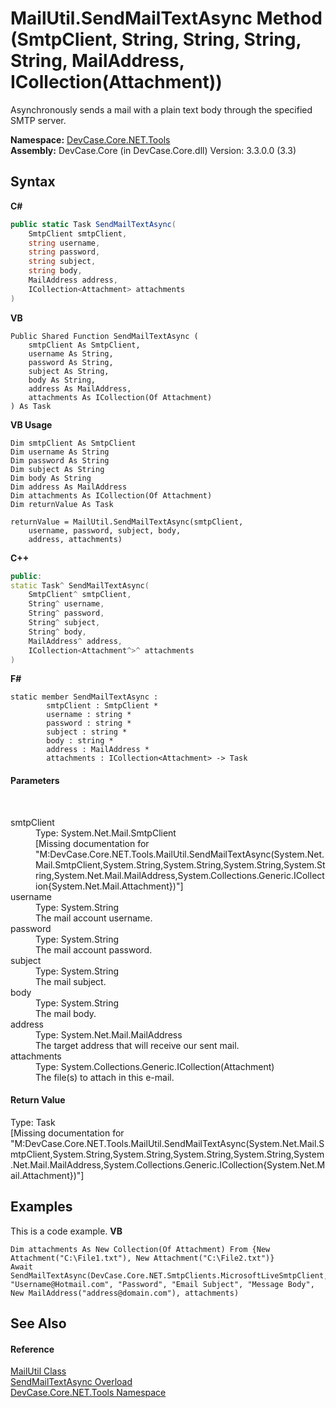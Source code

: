 # MailUtil.SendMailTextAsync Method (SmtpClient, String, String, String, String, MailAddress, ICollection(Attachment))
 

Asynchronously sends a mail with a plain text body through the specified SMTP server.

**Namespace:**&nbsp;<a href="N_DevCase_Core_NET_Tools">DevCase.Core.NET.Tools</a><br />**Assembly:**&nbsp;DevCase.Core (in DevCase.Core.dll) Version: 3.3.0.0 (3.3)

## Syntax

**C#**<br />
``` C#
public static Task SendMailTextAsync(
	SmtpClient smtpClient,
	string username,
	string password,
	string subject,
	string body,
	MailAddress address,
	ICollection<Attachment> attachments
)
```

**VB**<br />
``` VB
Public Shared Function SendMailTextAsync ( 
	smtpClient As SmtpClient,
	username As String,
	password As String,
	subject As String,
	body As String,
	address As MailAddress,
	attachments As ICollection(Of Attachment)
) As Task
```

**VB Usage**<br />
``` VB Usage
Dim smtpClient As SmtpClient
Dim username As String
Dim password As String
Dim subject As String
Dim body As String
Dim address As MailAddress
Dim attachments As ICollection(Of Attachment)
Dim returnValue As Task

returnValue = MailUtil.SendMailTextAsync(smtpClient, 
	username, password, subject, body, 
	address, attachments)
```

**C++**<br />
``` C++
public:
static Task^ SendMailTextAsync(
	SmtpClient^ smtpClient, 
	String^ username, 
	String^ password, 
	String^ subject, 
	String^ body, 
	MailAddress^ address, 
	ICollection<Attachment^>^ attachments
)
```

**F#**<br />
``` F#
static member SendMailTextAsync : 
        smtpClient : SmtpClient * 
        username : string * 
        password : string * 
        subject : string * 
        body : string * 
        address : MailAddress * 
        attachments : ICollection<Attachment> -> Task 

```


#### Parameters
&nbsp;<dl><dt>smtpClient</dt><dd>Type: System.Net.Mail.SmtpClient<br />\[Missing <param name="smtpClient"/> documentation for "M:DevCase.Core.NET.Tools.MailUtil.SendMailTextAsync(System.Net.Mail.SmtpClient,System.String,System.String,System.String,System.String,System.Net.Mail.MailAddress,System.Collections.Generic.ICollection{System.Net.Mail.Attachment})"\]</dd><dt>username</dt><dd>Type: System.String<br />The mail account username.</dd><dt>password</dt><dd>Type: System.String<br />The mail account password.</dd><dt>subject</dt><dd>Type: System.String<br />The mail subject.</dd><dt>body</dt><dd>Type: System.String<br />The mail body.</dd><dt>address</dt><dd>Type: System.Net.Mail.MailAddress<br />The target address that will receive our sent mail.</dd><dt>attachments</dt><dd>Type: System.Collections.Generic.ICollection(Attachment)<br />The file(s) to attach in this e-mail.</dd></dl>

#### Return Value
Type: Task<br />\[Missing <returns> documentation for "M:DevCase.Core.NET.Tools.MailUtil.SendMailTextAsync(System.Net.Mail.SmtpClient,System.String,System.String,System.String,System.String,System.Net.Mail.MailAddress,System.Collections.Generic.ICollection{System.Net.Mail.Attachment})"\]

## Examples
This is a code example. 
**VB**<br />
``` VB
Dim attachments As New Collection(Of Attachment) From {New Attachment("C:\File1.txt"), New Attachment("C:\File2.txt")}
Await SendMailTextAsync(DevCase.Core.NET.SmtpClients.MicrosoftLiveSmtpClient, "Username@Hotmail.com", "Password", "Email Subject", "Message Body", New MailAddress("address@domain.com"), attachments)
```


## See Also


#### Reference
<a href="T_DevCase_Core_NET_Tools_MailUtil">MailUtil Class</a><br /><a href="Overload_DevCase_Core_NET_Tools_MailUtil_SendMailTextAsync">SendMailTextAsync Overload</a><br /><a href="N_DevCase_Core_NET_Tools">DevCase.Core.NET.Tools Namespace</a><br />
